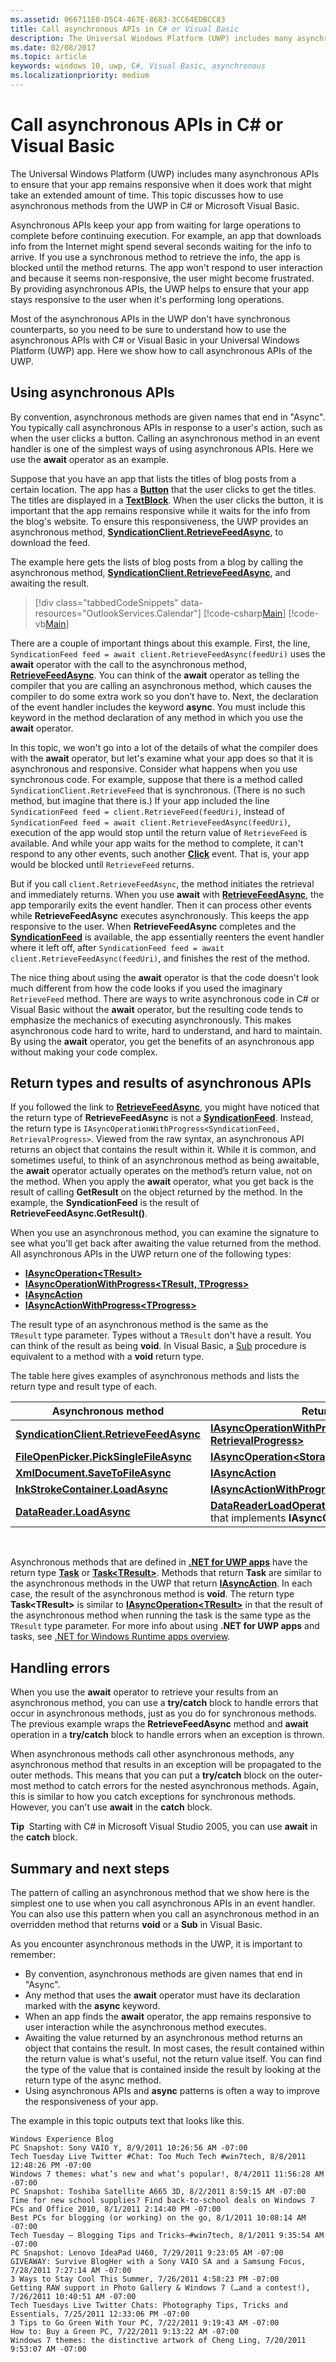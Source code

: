 ```yaml
---
ms.assetid: 066711E0-D5C4-467E-8683-3CC64EDBCC83
title: Call asynchronous APIs in C# or Visual Basic
description: The Universal Windows Platform (UWP) includes many asynchronous APIs to ensure that your app remains responsive when it does work that might take an extended amount of time.
ms.date: 02/08/2017
ms.topic: article
keywords: windows 10, uwp, C#, Visual Basic, asynchronous
ms.localizationpriority: medium
---
```

# Call asynchronous APIs in C# or Visual Basic



The Universal Windows Platform (UWP) includes many asynchronous APIs to ensure that your app remains responsive when it does work that might take an extended amount of time. This topic discusses how to use asynchronous methods from the UWP in C# or Microsoft Visual Basic.

Asynchronous APIs keep your app from waiting for large operations to complete before continuing execution. For example, an app that downloads info from the Internet might spend several seconds waiting for the info to arrive. If you use a synchronous method to retrieve the info, the app is blocked until the method returns. The app won't respond to user interaction and because it seems non-responsive, the user might become frustrated. By providing asynchronous APIs, the UWP helps to ensure that your app stays responsive to the user when it's performing long operations.

Most of the asynchronous APIs in the UWP don't have synchronous counterparts, so you need to be sure to understand how to use the asynchronous APIs with C# or Visual Basic in your Universal Windows Platform (UWP) app. Here we show how to call asynchronous APIs of the UWP.

## Using asynchronous APIs


By convention, asynchronous methods are given names that end in "Async". You typically call asynchronous APIs in response to a user's action, such as when the user clicks a button. Calling an asynchronous method in an event handler is one of the simplest ways of using asynchronous APIs. Here we use the **await** operator as an example.

Suppose that you have an app that lists the titles of blog posts from a certain location. The app has a [**Button**](https://docs.microsoft.com/uwp/api/Windows.UI.Xaml.Controls.Button) that the user clicks to get the titles. The titles are displayed in a [**TextBlock**](https://docs.microsoft.com/uwp/api/Windows.UI.Xaml.Controls.TextBlock). When the user clicks the button, it is important that the app remains responsive while it waits for the info from the blog's website. To ensure this responsiveness, the UWP provides an asynchronous method, [**SyndicationClient.RetrieveFeedAsync**](https://docs.microsoft.com/uwp/api/windows.web.syndication.syndicationclient.retrievefeedasync), to download the feed.

The example here gets the lists of blog posts from a blog by calling the asynchronous method, [**SyndicationClient.RetrieveFeedAsync**](https://docs.microsoft.com/uwp/api/windows.web.syndication.syndicationclient.retrievefeedasync), and awaiting the result.

> [!div class="tabbedCodeSnippets" data-resources="OutlookServices.Calendar"]
[!code-csharp[Main](./AsyncSnippets/csharp/MainPage.xaml.cs#SnippetDownloadRSS)]
[!code-vb[Main](./AsyncSnippets/vbnet/MainPage.xaml.vb#SnippetDownloadRSS)]

There are a couple of important things about this example. First, the line, `SyndicationFeed feed = await client.RetrieveFeedAsync(feedUri)` uses the **await** operator with the call to the asynchronous method, [**RetrieveFeedAsync**](https://docs.microsoft.com/uwp/api/windows.web.syndication.syndicationclient.retrievefeedasync). You can think of the **await** operator as telling the compiler that you are calling an asynchronous method, which causes the compiler to do some extra work so you don’t have to. Next, the declaration of the event handler includes the keyword **async**. You must include this keyword in the method declaration of any method in which you use the **await** operator.

In this topic, we won't go into a lot of the details of what the compiler does with the **await** operator, but let's examine what your app does so that it is asynchronous and responsive. Consider what happens when you use synchronous code. For example, suppose that there is a method called `SyndicationClient.RetrieveFeed` that is synchronous. (There is no such method, but imagine that there is.) If your app included the line `SyndicationFeed feed = client.RetrieveFeed(feedUri)`, instead of `SyndicationFeed feed = await client.RetrieveFeedAsync(feedUri)`, execution of the app would stop until the return value of `RetrieveFeed` is available. And while your app waits for the method to complete, it can't respond to any other events, such another [**Click**](https://docs.microsoft.com/uwp/api/windows.ui.xaml.controls.primitives.buttonbase.click) event. That is, your app would be blocked until `RetrieveFeed` returns.

But if you call `client.RetrieveFeedAsync`, the method initiates the retrieval and immediately returns. When you use **await** with [**RetrieveFeedAsync**](https://docs.microsoft.com/uwp/api/windows.web.syndication.syndicationclient.retrievefeedasync), the app temporarily exits the event handler. Then it can process other events while **RetrieveFeedAsync** executes asynchronously. This keeps the app responsive to the user. When **RetrieveFeedAsync** completes and the [**SyndicationFeed**](https://docs.microsoft.com/uwp/api/Windows.Web.Syndication.SyndicationFeed) is available, the app essentially reenters the event handler where it left off, after `SyndicationFeed feed = await client.RetrieveFeedAsync(feedUri)`, and finishes the rest of the method.

The nice thing about using the **await** operator is that the code doesn't look much different from how the code looks if you used the imaginary `RetrieveFeed` method. There are ways to write asynchronous code in C# or Visual Basic without the **await** operator, but the resulting code tends to emphasize the mechanics of executing asynchronously. This makes asynchronous code hard to write, hard to understand, and hard to maintain. By using the **await** operator, you get the benefits of an asynchronous app without making your code complex.

## Return types and results of asynchronous APIs


If you followed the link to [**RetrieveFeedAsync**](https://docs.microsoft.com/uwp/api/windows.web.syndication.syndicationclient.retrievefeedasync), you might have noticed that the return type of **RetrieveFeedAsync** is not a [**SyndicationFeed**](https://docs.microsoft.com/uwp/api/Windows.Web.Syndication.SyndicationFeed). Instead, the return type is `IAsyncOperationWithProgress<SyndicationFeed, RetrievalProgress>`. Viewed from the raw syntax, an asynchronous API returns an object that contains the result within it. While it is common, and sometimes useful, to think of an asynchronous method as being awaitable, the **await** operator actually operates on the method’s return value, not on the method. When you apply the **await** operator, what you get back is the result of calling **GetResult** on the object returned by the method. In the example, the **SyndicationFeed** is the result of **RetrieveFeedAsync.GetResult()**.

When you use an asynchronous method, you can examine the signature to see what you’ll get back after awaiting the value returned from the method. All asynchronous APIs in the UWP return one of the following types:

-   [**IAsyncOperation&lt;TResult&gt;**](https://docs.microsoft.com/uwp/api/Windows.Foundation.IAsyncOperation_TResult_)
-   [**IAsyncOperationWithProgress&lt;TResult, TProgress&gt;**](https://docs.microsoft.com/uwp/api/Windows.Foundation.IAsyncOperationWithProgress_TResult_TProgress_)
-   [**IAsyncAction**](https://docs.microsoft.com/uwp/api/windows.foundation.iasyncaction)
-   [**IAsyncActionWithProgress&lt;TProgress&gt;**](https://docs.microsoft.com/uwp/api/Windows.Foundation.IAsyncActionWithProgress_TProgress_)

The result type of an asynchronous method is the same as the `      TResult` type parameter. Types without a `TResult` don't have a result. You can think of the result as being **void**. In Visual Basic, a [Sub](https://docs.microsoft.com/dotnet/articles/visual-basic/programming-guide/language-features/procedures/sub-procedures) procedure is equivalent to a method with a **void** return type.

The table here gives examples of asynchronous methods and lists the return type and result type of each.

| Asynchronous method                                                                           | Return type                                                                                                                                        | Result type                                       |
|-----------------------------------------------------------------------------------------------|----------------------------------------------------------------------------------------------------------------------------------------------------|---------------------------------------------------|
| [**SyndicationClient.RetrieveFeedAsync**](https://docs.microsoft.com/uwp/api/windows.web.syndication.syndicationclient.retrievefeedasync)     | [**IAsyncOperationWithProgress&lt;SyndicationFeed, RetrievalProgress&gt;**](https://docs.microsoft.com/uwp/api/Windows.Foundation.IAsyncOperationWithProgress_TResult_TProgress_)                                 | [**SyndicationFeed**](https://docs.microsoft.com/uwp/api/Windows.Web.Syndication.SyndicationFeed) |
| [**FileOpenPicker.PickSingleFileAsync**](https://docs.microsoft.com/uwp/api/windows.storage.pickers.fileopenpicker.picksinglefileasync) | [**IAsyncOperation&lt;StorageFile&gt;**](https://docs.microsoft.com/uwp/api/Windows.Foundation.IAsyncOperation_TResult_)                                                                                | [**StorageFile**](https://docs.microsoft.com/uwp/api/Windows.Storage.StorageFile)          |
| [**XmlDocument.SaveToFileAsync**](https://docs.microsoft.com/uwp/api/windows.data.xml.dom.xmldocument.savetofileasync)                 | [**IAsyncAction**](https://docs.microsoft.com/uwp/api/windows.foundation.iasyncaction)                                                                                                           | **void**                                          |
| [**InkStrokeContainer.LoadAsync**](https://docs.microsoft.com/uwp/api/windows.ui.input.inking.inkstrokecontainer.loadasync)               | [**IAsyncActionWithProgress&lt;UInt64&gt;**](https://docs.microsoft.com/uwp/api/Windows.Foundation.IAsyncActionWithProgress_TProgress_)                                                                   | **void**                                          |
| [**DataReader.LoadAsync**](https://docs.microsoft.com/uwp/api/windows.storage.streams.datareader.loadasync)                            | [**DataReaderLoadOperation**](https://docs.microsoft.com/uwp/api/Windows.Storage.Streams.DataReaderLoadOperation), a custom results class that implements **IAsyncOperation&lt;UInt32&gt;** | [**UInt32**](https://docs.microsoft.com/uwp/api/Windows.Foundation.IAsyncOperation_TResult_)                     |

 

Asynchronous methods that are defined in [**.NET for UWP apps**](https://dotnet.microsoft.com/apps/desktop) have the return type [**Task**](https://docs.microsoft.com/dotnet/api/system.threading.tasks.task?redirectedfrom=MSDN) or [**Task&lt;TResult&gt;**](https://docs.microsoft.com/dotnet/api/system.threading.tasks.task-1?redirectedfrom=MSDN). Methods that return **Task** are similar to the asynchronous methods in the UWP that return [**IAsyncAction**](https://docs.microsoft.com/uwp/api/windows.foundation.iasyncaction). In each case, the result of the asynchronous method is **void**. The return type **Task&lt;TResult&gt;** is similar to [**IAsyncOperation&lt;TResult&gt;**](https://docs.microsoft.com/uwp/api/Windows.Foundation.IAsyncOperation_TResult_) in that the result of the asynchronous method when running the task is the same type as the `TResult` type parameter. For more info about using **.NET for UWP apps** and tasks, see [.NET for Windows Runtime apps overview](https://docs.microsoft.com/previous-versions/windows/apps/br230302(v=vs.140)).

## Handling errors


When you use the **await** operator to retrieve your results from an asynchronous method, you can use a **try/catch** block to handle errors that occur in asynchronous methods, just as you do for synchronous methods. The previous example wraps the **RetrieveFeedAsync** method and **await** operation in a **try/catch** block to handle errors when an exception is thrown.

When asynchronous methods call other asynchronous methods, any asynchronous method that results in an exception will be propagated to the outer methods. This means that you can put a **try/catch** block on the outer-most method to catch errors for the nested asynchronous methods. Again, this is similar to how you catch exceptions for synchronous methods. However, you can't use **await** in the **catch** block.

**Tip**  Starting with C# in Microsoft Visual Studio 2005, you can use **await** in the **catch** block.

## Summary and next steps

The pattern of calling an asynchronous method that we show here is the simplest one to use when you call asynchronous APIs in an event handler. You can also use this pattern when you call an asynchronous method in an overridden method that returns **void** or a **Sub** in Visual Basic.

As you encounter asynchronous methods in the UWP, it is important to remember:

-   By convention, asynchronous methods are given names that end in "Async".
-   Any method that uses the **await** operator must have its declaration marked with the **async** keyword.
-   When an app finds the **await** operator, the app remains responsive to user interaction while the asynchronous method executes.
-   Awaiting the value returned by an asynchronous method returns an object that contains the result. In most cases, the result contained within the return value is what's useful, not the return value itself. You can find the type of the value that is contained inside the result by looking at the return type of the async method.
-   Using asynchronous APIs and **async** patterns is often a way to improve the responsiveness of your app.

The example in this topic outputs text that looks like this.

``` syntax
Windows Experience Blog
PC Snapshot: Sony VAIO Y, 8/9/2011 10:26:56 AM -07:00
Tech Tuesday Live Twitter #Chat: Too Much Tech #win7tech, 8/8/2011 12:48:26 PM -07:00
Windows 7 themes: what’s new and what’s popular!, 8/4/2011 11:56:28 AM -07:00
PC Snapshot: Toshiba Satellite A665 3D, 8/2/2011 8:59:15 AM -07:00
Time for new school supplies? Find back-to-school deals on Windows 7 PCs and Office 2010, 8/1/2011 2:14:40 PM -07:00
Best PCs for blogging (or working) on the go, 8/1/2011 10:08:14 AM -07:00
Tech Tuesday – Blogging Tips and Tricks–#win7tech, 8/1/2011 9:35:54 AM -07:00
PC Snapshot: Lenovo IdeaPad U460, 7/29/2011 9:23:05 AM -07:00
GIVEAWAY: Survive BlogHer with a Sony VAIO SA and a Samsung Focus, 7/28/2011 7:27:14 AM -07:00
3 Ways to Stay Cool This Summer, 7/26/2011 4:58:23 PM -07:00
Getting RAW support in Photo Gallery & Windows 7 (…and a contest!), 7/26/2011 10:40:51 AM -07:00
Tech Tuesdays Live Twitter Chats: Photography Tips, Tricks and Essentials, 7/25/2011 12:33:06 PM -07:00
3 Tips to Go Green With Your PC, 7/22/2011 9:19:43 AM -07:00
How to: Buy a Green PC, 7/22/2011 9:13:22 AM -07:00
Windows 7 themes: the distinctive artwork of Cheng Ling, 7/20/2011 9:53:07 AM -07:00
```
